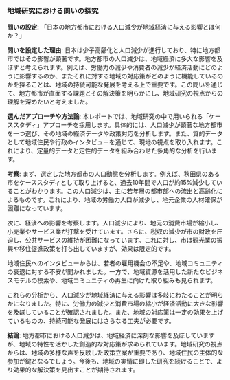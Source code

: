 ### 地域研究における問いの探究

**問いの設定**: 「日本の地方都市における人口減少が地域経済に与える影響とは何か？」

**問いを設定した理由**: 日本は少子高齢化と人口減少が進行しており、特に地方都市ではその影響が顕著です。地方都市の人口減少は、地域経済に多大な影響を及ぼすと考えられます。例えば、労働力の減少や消費者の減少が経済活動にどのように影響するのか、またそれに対する地域の対応策がどのように機能しているのかを探ることは、地域の持続可能な発展を考える上で重要です。この問いを通じて、地方都市が直面する課題とその解決策を明らかにし、地域研究の視点からの理解を深めたいと考えました。

**選んだアプローチや方法論**: 本レポートでは、地域研究の中で用いられる「ケーススタディ」アプローチを採用します。具体的には、人口減少が顕著な地方都市を一つ選び、その地域の経済データや政策対応を分析します。また、質的データとして地域住民や行政のインタビューを通じて、現地の視点を取り入れます。これにより、定量的データと定性的データを組み合わせた多角的な分析を行います。

**考察**: まず、選定した地方都市の人口動態を分析します。例えば、秋田県のある市をケーススタディとして取り上げると、過去10年間で人口が約15%減少していることがわかります。この人口減少は、主に若年層の都市部への流出と高齢化によるものです。これにより、地域の労働力人口が減少し、地元企業の人材確保が困難になっています。

次に、経済への影響を考察します。人口減少により、地元の消費市場が縮小し、小売業やサービス業が打撃を受けています。さらに、税収の減少が市の財政を圧迫し、公共サービスの維持が困難になっています。これに対し、市は観光業の振興や移住促進政策を打ち出していますが、効果は限定的です。

地域住民へのインタビューからは、若者の雇用機会の不足や、地域コミュニティの衰退に対する不安が聞かれました。一方で、地域資源を活用した新たなビジネスモデルの模索や、地域コミュニティの再生に向けた取り組みも見られます。

これらの分析から、人口減少が地域経済に与える影響は多岐にわたることが明らかになりました。特に、労働力の減少と消費市場の縮小が経済活動に大きな影響を及ぼしていることが確認されました。また、地域の対応策は一定の効果を上げているものの、持続可能な発展にはさらなる工夫が必要です。

**結論**: 地方都市における人口減少は、地域経済に深刻な影響を及ぼしていますが、地域の特性を活かした創造的な対応策が求められています。地域研究の視点からは、地域の多様な声を反映した政策立案が重要であり、地域住民の主体的な参加が鍵となるでしょう。今後も、地域の実情に即した研究を続けることで、より効果的な解決策を見出すことが期待されます。